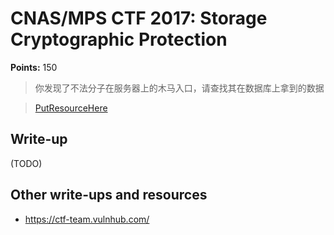 # CNAS/MPS CTF 2017: Storage Cryptographic Protection  

**Points:** 150

> 你发现了不法分子在服务器上的木马入口，请查找其在数据库上拿到的数据

> [PutResourceHere](PutResourceHere)  

## Write-up

(TODO)

## Other write-ups and resources

* <https://ctf-team.vulnhub.com/>

